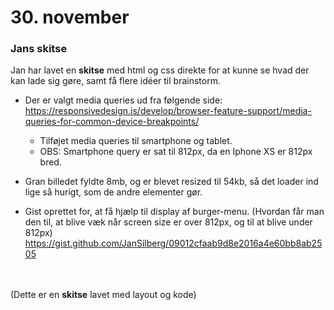 # 30. november




### Jans skitse
Jan har lavet en <strong>skitse</strong> med html og css direkte for at kunne se hvad der kan lade sig gøre, samt få flere idéer til brainstorm.
 - Der er valgt media queries ud fra følgende side: https://responsivedesign.is/develop/browser-feature-support/media-queries-for-common-device-breakpoints/
    - Tilføjet media queries til smartphone og tablet.
    - OBS: Smartphone query er sat til 812px, da en Iphone XS er 812px bred.

- Gran billedet fyldte 8mb, og er blevet resized til 54kb, så det loader ind lige så hurigt, som de andre elementer gør.
- Gist oprettet for, at få hjælp til display af burger-menu. (Hvordan får man den til, at blive væk når screen size er over 812px, og til at blive under 812px) https://gist.github.com/JanSilberg/09012cfaab9d8e2016a4e60bb8ab2505

<br><br>
(Dette er en <strong>skitse</strong> lavet med layout og kode)





